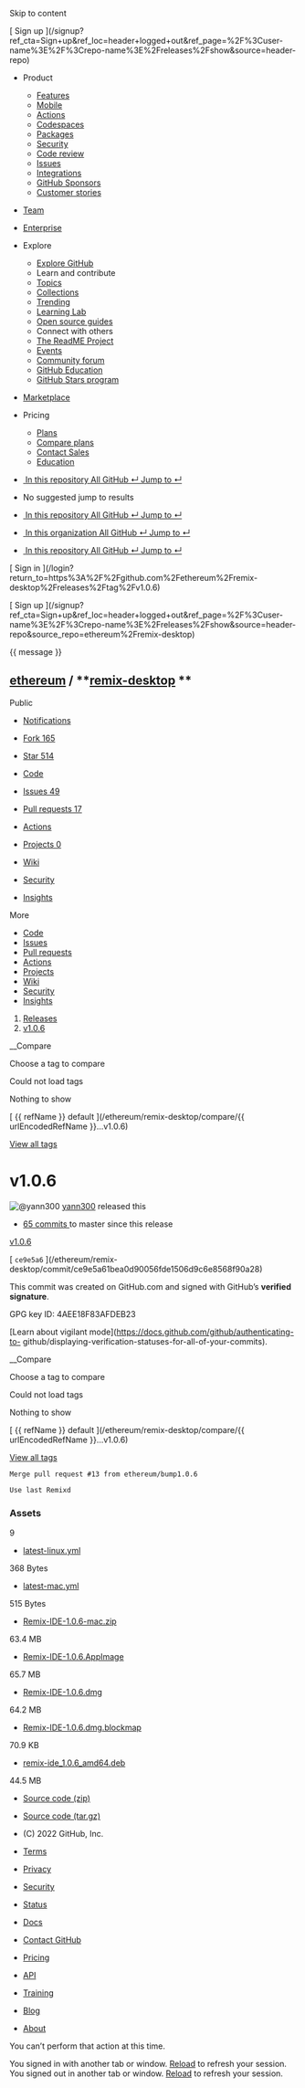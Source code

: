 Skip to content

[ ](https://github.com/)

[ Sign up
](/signup?ref_cta=Sign+up&ref_loc=header+logged+out&ref_page=%2F%3Cuser-
name%3E%2F%3Crepo-name%3E%2Freleases%2Fshow&source=header-repo)

  * Product 

    * [ Features ](/features)
    * [ Mobile ](/mobile)
    * [ Actions ](/features/actions)
    * [ Codespaces ](/features/codespaces)
    * [ Packages ](/features/packages)
    * [ Security ](/features/security)
    * [ Code review ](/features/code-review)
    * [ Issues ](/features/issues)
    * [ Integrations ](/features/integrations)
    * [ GitHub Sponsors ](/sponsors)
    * [ Customer stories ](/customer-stories)

  * [Team](/team)
  * [Enterprise](/enterprise)
  * Explore 

    * [ Explore GitHub ](/explore)
    * Learn and contribute
    * [ Topics ](/topics)
    * [ Collections ](/collections)
    * [ Trending ](/trending)
    * [ Learning Lab ](https://lab.github.com/)
    * [ Open source guides ](https://opensource.guide)
    * Connect with others
    * [ The ReadME Project ](/readme)
    * [ Events ](/events)
    * [ Community forum ](https://github.community)
    * [ GitHub Education ](https://education.github.com)
    * [ GitHub Stars program ](https://stars.github.com)

  * [Marketplace](/marketplace)
  * Pricing 

    * [ Plans ](/pricing)
    * [ Compare plans ](/pricing#compare-features)
    * [ Contact Sales ](https://github.com/enterprise/contact)
    * [ Education ](https://education.github.com)

  * [ ![]() In this repository  All GitHub  ↵ Jump to ↵ ]()

  * No suggested jump to results

  * [ ![]() In this repository  All GitHub  ↵ Jump to ↵ ]()
  * [ ![]() In this organization  All GitHub  ↵ Jump to ↵ ]()
  * [ ![]() In this repository  All GitHub  ↵ Jump to ↵ ]()

[ Sign in ](/login?return_to=https%3A%2F%2Fgithub.com%2Fethereum%2Fremix-
desktop%2Freleases%2Ftag%2Fv1.0.6)

[ Sign up
](/signup?ref_cta=Sign+up&ref_loc=header+logged+out&ref_page=%2F%3Cuser-
name%3E%2F%3Crepo-name%3E%2Freleases%2Fshow&source=header-
repo&source_repo=ethereum%2Fremix-desktop)

{{ message }}

##  [ethereum](/ethereum) / **[remix-desktop](/ethereum/remix-desktop) **
Public

  * [ Notifications ](/login?return_to=%2Fethereum%2Fremix-desktop)
  * [ Fork 165 ](/login?return_to=%2Fethereum%2Fremix-desktop)
  * [ Star  514 ](/login?return_to=%2Fethereum%2Fremix-desktop)

  * [ Code ](/ethereum/remix-desktop/tree/v1.0.6)
  * [ Issues 49 ](/ethereum/remix-desktop/issues)
  * [ Pull requests 17 ](/ethereum/remix-desktop/pulls)
  * [ Actions ](/ethereum/remix-desktop/actions)
  * [ Projects 0 ](/ethereum/remix-desktop/projects?type=beta)
  * [ Wiki ](/ethereum/remix-desktop/wiki)
  * [ Security ](/ethereum/remix-desktop/security)
  * [ Insights ](/ethereum/remix-desktop/pulse)

More

  * [ Code ](/ethereum/remix-desktop/tree/v1.0.6)
  * [ Issues ](/ethereum/remix-desktop/issues)
  * [ Pull requests ](/ethereum/remix-desktop/pulls)
  * [ Actions ](/ethereum/remix-desktop/actions)
  * [ Projects ](/ethereum/remix-desktop/projects?type=beta)
  * [ Wiki ](/ethereum/remix-desktop/wiki)
  * [ Security ](/ethereum/remix-desktop/security)
  * [ Insights ](/ethereum/remix-desktop/pulse)

  1. [Releases](/ethereum/remix-desktop/releases)
  2. [ v1.0.6 ](/ethereum/remix-desktop/releases/tag/v1.0.6)

__Compare

Choose a tag to compare

Could not load tags

Nothing to show

[ {{ refName }} default ](/ethereum/remix-desktop/compare/{{ urlEncodedRefName
}}...v1.0.6)

[View all tags](/ethereum/remix-desktop/tags)

# v1.0.6

![@yann300](https://avatars.githubusercontent.com/u/6940742?s=40&v=4)
[yann300](/yann300) released this

* [ 65 commits ](/ethereum/remix-desktop/compare/v1.0.6...master) to master since this release 

[ v1.0.6  ](/ethereum/remix-desktop/tree/v1.0.6)

[ `ce9e5a6` ](/ethereum/remix-
desktop/commit/ce9e5a61bea0d90056fde1506d9c6e8568f90a28)

This commit was created on GitHub.com and signed with GitHub’s **verified
signature**.

GPG key ID: 4AEE18F83AFDEB23

[Learn about vigilant mode](https://docs.github.com/github/authenticating-to-
github/displaying-verification-statuses-for-all-of-your-commits).

__Compare

Choose a tag to compare

Could not load tags

Nothing to show

[ {{ refName }} default ](/ethereum/remix-desktop/compare/{{ urlEncodedRefName
}}...v1.0.6)

[View all tags](/ethereum/remix-desktop/tags)

    
    
    Merge pull request #13 from ethereum/bump1.0.6
    
    Use last Remixd

### Assets

9

  * [ latest-linux.yml ](/ethereum/remix-desktop/releases/download/v1.0.6/latest-linux.yml)

368 Bytes

  * [ latest-mac.yml ](/ethereum/remix-desktop/releases/download/v1.0.6/latest-mac.yml)

515 Bytes

  * [ Remix-IDE-1.0.6-mac.zip ](/ethereum/remix-desktop/releases/download/v1.0.6/Remix-IDE-1.0.6-mac.zip)

63.4 MB

  * [ Remix-IDE-1.0.6.AppImage ](/ethereum/remix-desktop/releases/download/v1.0.6/Remix-IDE-1.0.6.AppImage)

65.7 MB

  * [ Remix-IDE-1.0.6.dmg ](/ethereum/remix-desktop/releases/download/v1.0.6/Remix-IDE-1.0.6.dmg)

64.2 MB

  * [ Remix-IDE-1.0.6.dmg.blockmap ](/ethereum/remix-desktop/releases/download/v1.0.6/Remix-IDE-1.0.6.dmg.blockmap)

70.9 KB

  * [ remix-ide_1.0.6_amd64.deb ](/ethereum/remix-desktop/releases/download/v1.0.6/remix-ide_1.0.6_amd64.deb)

44.5 MB

  * [ Source code (zip) ](/ethereum/remix-desktop/archive/refs/tags/v1.0.6.zip)

  * [ Source code (tar.gz) ](/ethereum/remix-desktop/archive/refs/tags/v1.0.6.tar.gz)

  * [ ](https://github.com "GitHub") (C) 2022 GitHub, Inc. 

  * [Terms](https://docs.github.com/en/github/site-policy/github-terms-of-service)
  * [Privacy](https://docs.github.com/en/github/site-policy/github-privacy-statement)
  * [Security](https://github.com/security)
  * [Status](https://www.githubstatus.com/)
  * [Docs](https://docs.github.com)
  * [Contact GitHub](https://support.github.com?tags=dotcom-footer)
  * [Pricing](https://github.com/pricing)
  * [API](https://docs.github.com)
  * [Training](https://services.github.com)
  * [Blog](https://github.blog)
  * [About](https://github.com/about)

You can’t perform that action at this time.

You signed in with another tab or window. [Reload]() to refresh your session.
You signed out in another tab or window. [Reload]() to refresh your session.

